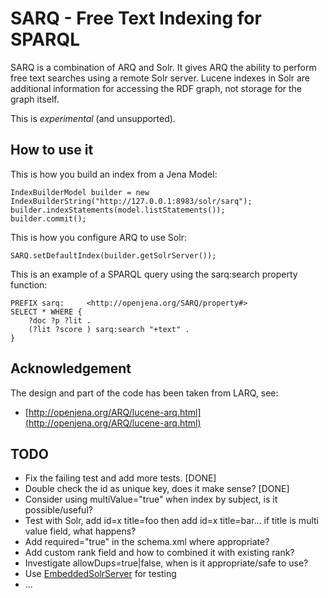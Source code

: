 SARQ - Free Text Indexing for SPARQL
====================================

SARQ is a combination of ARQ and Solr. It gives ARQ the ability to perform
free text searches using a remote Solr server. Lucene indexes in Solr are 
additional information for accessing the RDF graph, not storage for the 
graph itself.

This is *experimental* (and unsupported).


How to use it
-------------

This is how you build an index from a Jena Model:

    IndexBuilderModel builder = new IndexBuilderString("http://127.0.0.1:8983/solr/sarq");
    builder.indexStatements(model.listStatements());
    builder.commit();

This is how you configure ARQ to use Solr:
        
    SARQ.setDefaultIndex(builder.getSolrServer());

This is an example of a SPARQL query using the sarq:search property function: 

    PREFIX sarq:     <http://openjena.org/SARQ/property#>
    SELECT * WHERE {
        ?doc ?p ?lit .
        (?lit ?score ) sarq:search "+text" .
    }


Acknowledgement
---------------
        
The design and part of the code has been taken from LARQ, see:

 * [http://openjena.org/ARQ/lucene-arq.html](http://openjena.org/ARQ/lucene-arq.html)


TODO
----

 * Fix the failing test and add more tests. [DONE]
 * Double check the id as unique key, does it make sense? [DONE]
 * Consider using multiValue="true" when index by subject, is it possible/useful?
 * Test with Solr, add id=x title=foo then add id=x title=bar... if title is multi value field, what happens?
 * Add required="true" in the schema.xml where appropriate?
 * Add custom rank field and how to combined it with existing rank?
 * Investigate allowDups=true|false, when is it appropriate/safe to use?
 * Use [EmbeddedSolrServer](http://lucene.apache.org/solr/api/org/apache/solr/client/solrj/embedded/EmbeddedSolrServer.html) for testing
 * ...
